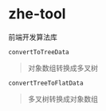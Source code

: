 # zhe-tool
前端开发算法库

``` convertToTreeData ``` 
> 对象数组转换成多叉树

``` convertTreeToFlatData ``` 
> 多叉树转换成对象数组
